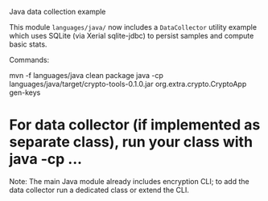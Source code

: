 Java data collection example

This module `languages/java/` now includes a `DataCollector` utility example which uses SQLite (via Xerial sqlite-jdbc) to persist samples and compute basic stats.

Commands:

mvn -f languages/java clean package
java -cp languages/java/target/crypto-tools-0.1.0.jar org.extra.crypto.CryptoApp gen-keys
# For data collector (if implemented as separate class), run your class with java -cp ...

Note: The main Java module already includes encryption CLI; to add the data collector run a dedicated class or extend the CLI.
